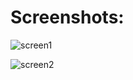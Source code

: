 # Screenshots:
![screen1](https://github.com/Faynot/simple-player-and-animationGODOT3/assets/119162922/2b8703fb-873b-4f4b-8efb-d16d0186606f)

![screen2](https://github.com/Faynot/simple-player-and-animationGODOT3/assets/119162922/e4b2d709-d110-49bf-977b-9ae803098afa)

